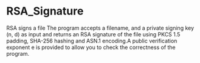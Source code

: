 # RSA_Signature
RSA signs a file 
The program accepts a filename, and a private signing key (n, d) as input and returns an RSA signature of the file using PKCS
1.5 padding, SHA-256 hashing and ASN.1 encoding.A public verification exponent e is provided to allow you to check the correctness of the 
program.
